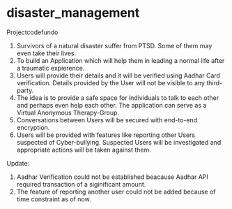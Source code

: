 # disaster_management
Projectcodefundo
1. Survivors of a natural disaster suffer from PTSD. Some of them may even take their lives.
2. To build an Application which will help them in leading a normal life after a traumatic expierence.
3. Users will provide their details and it will be verified using Aadhar Card verification. Details provided by the User will not be visible to any third-party.
4. The idea is to provide a safe space for individuals to talk to each other and perhaps even help each other. The application can serve as a Virtual Anonymous Therapy-Group.
5. Conversations between Users will be secured with end-to-end encryption.
6. Users will be provided with features like reporting other Users suspected of Cyber-bullying. Suspected Users will be investigated and appropriate actions will be taken against them.


Update:
1. Aadhar Verification could not be established beacause Aadhar API required transaction of a siginificant amount.
2. The feature of reporting another user could not be added because of time constraint as of now. 
